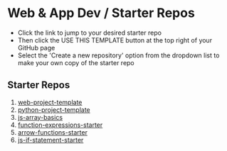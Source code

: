 # Web & App Dev / Starter Repos

- Click the link to jump to your desired starter repo
- Then click the USE THIS TEMPLATE button at the top right of your GitHub page 
- Select the 'Create a new repository' option from the dropdown list to make your own copy of the starter repo

## Starter Repos

1. [web-project-template](https://github.com/bengal865/web-project-templates)
2. [python-project-template](https://github.com/bengal865/python-project-templates)
3. [js-array-basics](https://github.com/bengal865/array-basics)
4. [function-expressions-starter](https://github.com/bengal865/function-expressions-starter)
5. [arrow-functions-starter](https://github.com/bengal865/arrow-functions-starter)
6. [js-if-statement-starter](https://github.com/bengal865/js-if-statement-starter)

